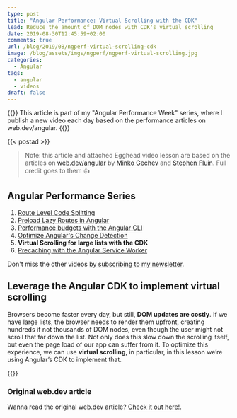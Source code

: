 ```yaml
---
type: post
title: "Angular Performance: Virtual Scrolling with the CDK"
lead: Reduce the amount of DOM nodes with CDK's virtual scrolling
date: 2019-08-30T12:45:59+02:00
comments: true
url: /blog/2019/08/ngperf-virtual-scrolling-cdk
image: /blog/assets/imgs/ngperf/ngperf-virtual-scrolling.jpg
categories:
  - Angular
tags:
  - angular
  - videos
draft: false
---
```


{{<intro>}}
  This article is part of my "Angular Performance Week" series, where I publish a new video each day based on the performance articles on web.dev/angular.
{{</intro>}}
<!--more-->

{{< postad >}}

> Note: this article and attached Egghead video lesson are based on the articles on [web.dev/angular](https://web.dev/angular) by [Minko Gechev](https://twitter.com/mgechev) and [Stephen Fluin](https://twitter.com/stephenfluin). Full credit goes to them :thumbsup:

## Angular Performance Series

1. [Route Level Code Splitting](/blog/2019/08/ngperf-route-level-code-splitting/)
1. [Preload Lazy Routes in Angular](/blog/2019/08/ngperf-preloading-lazy-routes)
1. [Performance budgets with the Angular CLI](/blog/2019/08/ngperf-setting-performance-budgets)
1. [Optimize Angular's Change Detection](/blog/2019/08/ngperf-optimize-change-detection)
1. **Virtual Scrolling for large lists with the CDK**
1. [Precaching with the Angular Service Worker](/blog/2019/08/ngperf-precaching-serviceworker)

Don't miss the other videos [by subscribing to my newsletter](/newsletter).

## Leverage the Angular CDK to implement virtual scrolling

Browsers become faster every day, but still, **DOM updates are costly**. If we have large lists, the browser needs to render them upfront, creating hundreds if not thousands of DOM nodes, even though the user might not scroll that far down the list. Not only does this slow down the scrolling itself, but even the page load of our app can suffer from it. To optimize this experience, we can use **virtual scrolling**, in particular, in this lesson we’re using Angular’s CDK to implement that.

{{<egghead-lesson uid="lessons/egghead-apply-virtual-scrolling-to-large-lists-with-the-angular-cdk" >}}

### Original web.dev article

Wanna read the original web.dev article? [Check it out here!](https://web.dev/virtualize-lists-with-angular-cdk/).
